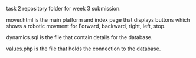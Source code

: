 task 2 repository folder for week 3 submission.

mover.html is the main platform and index page that displays buttons which shows a robotic movment for Forward, backward, right, left, stop.

dynamics.sql is the file that contain details for the database.

values.php is the file that holds the connection to the database.
